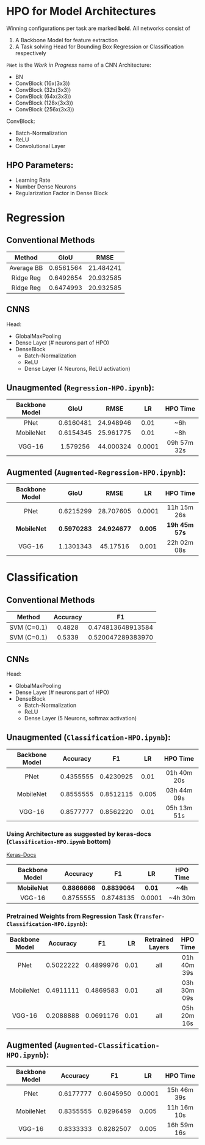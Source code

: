 # HPO for Model Architectures
Winning configurations per task are marked **bold**.
All networks consist of
1. A Backbone Model for feature extraction
2. A Task solving Head for Bounding Box Regression or Classification respectively

`PNet` is the _Work in Progress_ name of a CNN Architecture:
- BN
- ConvBlock (16x(3x3))
- ConvBlock (32x(3x3))
- ConvBlock (64x(3x3))
- ConvBlock (128x(3x3))
- ConvBlock (256x(3x3))

ConvBlock:
- Batch-Normalization
- ReLU
- Convolutional Layer

## HPO Parameters:
- Learning Rate
- Number Dense Neurons
- Regularization Factor in Dense Block

# Regression
## Conventional Methods
|   Method   |   GIoU    |   RMSE    |
|:----------:|:---------:|:---------:|
| Average BB | 0.6561564 | 21.484241 |
| Ridge Reg  | 0.6492654 | 20.932585 |
| Ridge Reg  | 0.6474993 | 20.932585 |


## CNNS
Head:
- GlobalMaxPooling
- Dense Layer (# neurons part of HPO)
- DenseBlock
  - Batch-Normalization
  - ReLU
  - Dense Layer (4 Neurons, ReLU activation)


## Unaugmented (`Regression-HPO.ipynb`):
| Backbone Model |   GIoU    |   RMSE    |   LR   |  HPO Time   |
|:--------------:|:---------:|:---------:|:------:|:-----------:|
|      PNet      | 0.6160481 | 24.948946 |  0.01  |     ~6h     |
|   MobileNet    | 0.6154345 | 25.961775 |  0.01  |     ~8h     |
|     VGG-16     | 1.579256  | 44.000324 | 0.0001 | 09h 57m 32s |

## Augmented (`Augmented-Regression-HPO.ipynb`):
| Backbone Model |     GIoU      |     RMSE      |    LR     |    HPO Time     |
|:--------------:|:-------------:|:-------------:|:---------:|:---------------:|
|      PNet      |   0.6215299   |   28.707605   |  0.0001   |   11h 15m 26s   |
| **MobileNet**  | **0.5970283** | **24.924677** | **0.005** | **19h 45m 57s** |
|     VGG-16     |   1.1301343   |   45.17516    |   0.001   |   22h 02m 08s   |


# Classification
## Conventional Methods
|   Method    | Accuracy  |        F1         |
|:-----------:|:---------:|:-----------------:|
| SVM (C=0.1) |  0.4828   | 0.474813648913584 |
| SVM (C=0.1) |  0.5339   | 0.520047289383970 |

## CNNs
Head:
- GlobalMaxPooling
- Dense Layer (# neurons part of HPO)
- DenseBlock
  - Batch-Normalization
  - ReLU
  - Dense Layer (5 Neurons, softmax activation)


## Unaugmented (`Classification-HPO.ipynb`):
| Backbone Model | Accuracy  |        F1         |  LR   |  HPO Time   |
|:--------------:|:---------:|:-----------------:|:-----:|:-----------:|
|      PNet      | 0.4355555 |     0.4230925     | 0.01  | 01h 40m 20s |
|   MobileNet    | 0.8555555 |     0.8512115     | 0.005 | 03h 44m 09s |
|     VGG-16     | 0.8577777 |     0.8562220     | 0.01  | 05h 13m 51s |


### Using Architecture as suggested by keras-docs (`Classification-HPO.ipynb` bottom)
[Keras-Docs](https://keras.io/api/applications/#usage-examples-for-image-classification-models)

| Backbone Model |   Accuracy    |      F1       |    LR     |  HPO Time   |
|:--------------:|:-------------:|:-------------:|:---------:|:-----------:|
| **MobileNet**  | **0.8866666** | **0.8839064** | **0.01**  |   **~4h**   |
|     VGG-16     |   0.8755555   |   0.8748135   |  0.0001   |   ~4h 30m   |

### Pretrained Weights from Regression Task (`Transfer-Classification-HPO.ipynb`):
| Backbone Model | Accuracy  |    F1     |  LR  | Retrained Layers |       HPO Time        |
|:--------------:|:---------:|:---------:|:----:|:----------------:|:---------------------:|
|      PNet      | 0.5022222 | 0.4899976 | 0.01 |       all        |      01h 40m 39s      |
|   MobileNet    | 0.4911111 | 0.4869583 | 0.01 |       all        |      03h 30m 09s      |
|     VGG-16     | 0.2088888 | 0.0691176 | 0.01 |       all        |      05h 20m 16s      |

## Augmented (`Augmented-Classification-HPO.ipynb`):
| Backbone Model | Accuracy  |    F1     |   LR   |  HPO Time   |
|:--------------:|:---------:|:---------:|:------:|:-----------:|
|      PNet      | 0.6177777 | 0.6045950 | 0.0001 | 15h 46m 39s |
|   MobileNet    | 0.8355555 | 0.8296459 | 0.005  | 11h 16m 10s |
|     VGG-16     | 0.8333333 | 0.8282507 | 0.005  | 16h 59m 16s |
